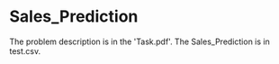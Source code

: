 # Sales_Prediction
 The problem description is in the 'Task.pdf'.
 The Sales_Prediction is in test.csv.
